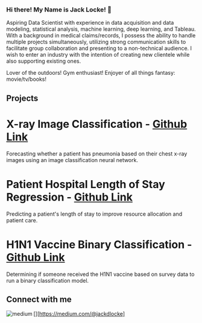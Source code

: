 ### Hi there! My Name is Jack Locke! 👋

Aspiring Data Scientist with experience in data acquisition and data modeling, statistical analysis, machine learning, deep learning, and Tableau. With a background in medical claims/records, I possess the ability to handle multiple projects simultaneously, utilizing strong communication skills to facilitate group collaboration and presenting to a non-technical audience. I wish to enter an industry with the intention of creating new clientele while also supporting existing ones.

Lover of the outdoors! Gym enthusiast! Enjoyer of all things fantasy: movie/tv/books!

## Projects 
# X-ray Image Classification - [Github Link](https://github.com/johnlocke333/xray_image_classification) 
Forecasting whether a patient has pneumonia based on their chest x-ray images using an image classification neural network.

# Patient Hospital Length of Stay Regression - [Github Link](https://github.com/johnlocke333/patient_stay) 
Predicting a patient's length of stay to improve resource allocation and patient care.

# H1N1 Vaccine Binary Classification - [Github Link](https://github.com/johnlocke333/h1n1_flu_analysis) 
Determining if someone received the H1N1 vaccine based on survey data to run a binary classification model. 

## Connect with me
[<img align="left" alt="medium" src="https://img.shields.io/badge/Medium-12100E?style=for-the-badge&logo=medium&logoColor=white" />][https://medium.com/@jackdlocke]
